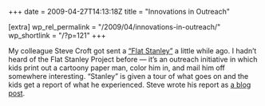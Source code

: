 +++
date = 2009-04-27T14:13:18Z
title = "Innovations in Outreach"

[extra]
wp_rel_permalink = "/2009/04/innovations-in-outreach/"
wp_shortlink = "/?p=121"
+++

My colleague Steve Croft got sent a [“Flat
Stanley”](http://www.flatstanley.com/) a little while ago. I hadn’t heard of
the Flat Stanley Project before — it’s an outreach initiative in which kids
print out a cartoony paper man, color him in, and mail him off somewhere
interesting. “Stanley” is given a tour of what goes on and the kids get a
report of what he experienced. Steve wrote his report as [a blog
post](http://flatastronomer.blogspot.com/).

